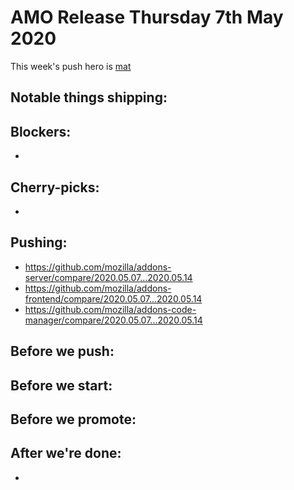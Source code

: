 # AMO Release Thursday 7th May 2020

This week's push hero is [mat](https://github.com/diox)

## Notable things shipping:

## Blockers:

-

## Cherry-picks:

-

## Pushing:

- https://github.com/mozilla/addons-server/compare/2020.05.07...2020.05.14
- https://github.com/mozilla/addons-frontend/compare/2020.05.07...2020.05.14
- https://github.com/mozilla/addons-code-manager/compare/2020.05.07...2020.05.14

## Before we push:

## Before we start:

## Before we promote:

## After we're done:

-
